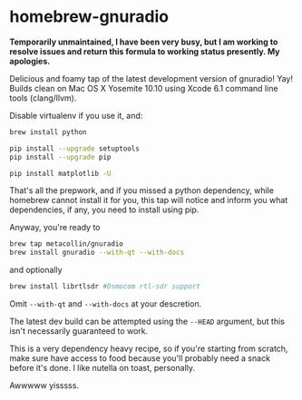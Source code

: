 homebrew-gnuradio
=================
**Temporarily unmaintained, I have been very busy, but I am working to resolve issues and return this formula to working status presently.  My apologies.**

Delicious and foamy tap of the latest development version of gnuradio! Yay! Builds clean on Mac OS X Yosemite 10.10 using Xcode 6.1 command line tools (clang/llvm).

Disable virtualenv if you use it, and:

```sh
brew install python

pip install --upgrade setuptools
pip install --upgrade pip

pip install matplotlib -U
```

That's all the prepwork, and if you missed a python dependency, while homebrew cannot install it for you, this tap will notice and inform you what dependencies, if any, you need to install using pip.

Anyway, you're ready to
```sh
brew tap metacollin/gnuradio
brew install gnuradio --with-qt --with-docs
```
and optionally
```sh
brew install librtlsdr #Osmocom rtl-sdr support
```

Omit `--with-qt` and `--with-docs` at your descretion.

The latest dev build can be attempted using the `--HEAD` argument, but this isn't necessarily guaranteed to work.

This is a very dependency heavy recipe, so if you're starting from scratch, make sure have access to food because you'll probably need a snack before it's done.  I like nutella on toast, personally.

Awwwww yisssss.
